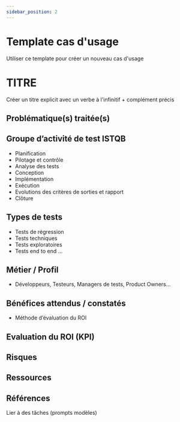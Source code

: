 ```yaml
---
sidebar_position: 2
---
```


# Template cas d'usage
Utiliser ce template pour créer un nouveau cas d'usage

# TITRE
Créer un titre explicit avec un verbe à l'infinitif + complément précis

## Problématique(s) traitée(s) 


## Groupe d’activité de test ISTQB
- Planification
- Pilotage et contrôle
- Analyse des tests
- Conception
- Implémentation
- Exécution
- Evolutions des critères de sorties et rapport
- Clôture

## Types de tests
- Tests de régression
- Tests techniques
- Tests exploratoires
- Tests end to end
...

## Métier / Profil
- Développeurs, Testeurs, Managers de tests, Product Owners...

## Bénéfices attendus / constatés 
- Méthode d’évaluation du ROI


## Evaluation du ROI (KPI) 


## Risques

## Ressources 


## Références

Lier à des tâches (prompts modèles)
